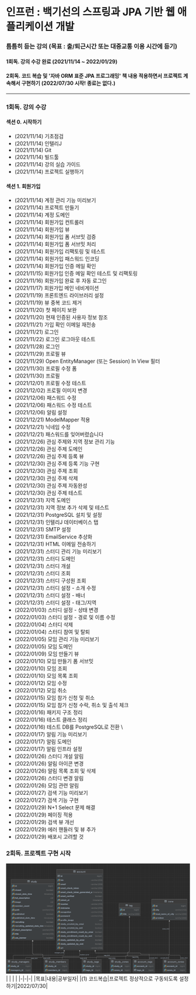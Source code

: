 # 인프런 : 백기선의 스프링과 JPA 기반 웹 애플리케이션 개발
### 틈틈히 듣는 강의 (목표 : 출/퇴근시간 또는 대중교통 이용 시간에 듣기)
#### 1회독. 강의 수강 완료 (2021/11/14 ~ 2022/01/29)
#### 2회독. 코드 복습 및 '자바 ORM 표준 JPA 프로그래밍' 책 내용 적용하면서 프로젝트 계속해서 구현하기 (2022/07/30 시작! 종료는 없다.)

---
### 1회독. 강의 수강 
#### 섹션 0. 시작하기
- (2021/11/14) 기초점검
- (2021/11/14) 인텔리J
- (2021/11/14) Git
- (2021/11/14) 빌드툴
- (2021/11/14) 강의 실습 가이드
- (2021/11/14) 프로젝트 실행하기


#### 섹션 1. 회원가입
- (2021/11/14) 계정 관리 기능 미리보기
- (2021/11/14) 프로젝트 만들기
- (2021/11/14) 계정 도메인
- (2021/11/14) 회원가입 컨트롤러
- (2021/11/14) 회원가입 뷰
- (2021/11/14) 회원가입 폼 서브밋 검증
- (2021/11/14) 회원가입 폼 서브밋 처리
- (2021/11/14) 회원가입 리팩토링 및 테스트
- (2021/11/14) 회원가입 패스워드 인코딩
- (2021/11/14) 회원가입 인증 메일 확인
- (2021/11/15) 회원가입 인증 메일 확인 테스트 및 리팩토링
- (2021/11/16) 회원가입 완료 후 자동 로그인
- (2021/11/17) 회원가입 메인 네비게이션 
- (2021/11/19) 프론트엔드 라이브러리 설정
- (2021/11/19) 뷰 중복 코드 제거
- (2021/11/20) 첫 페이지 보완
- (2021/11/20) 현재 인증된 사용자 정보 참조
- (2021/11/21) 가입 확인 이메일 재전송
- (2021/11/21) 로그인 
- (2021/11/22) 로그인 로그아웃 테스트
- (2021/11/28) 로그인 
- (2021/11/29) 프로필 뷰
- (2021/11/29) Open EntityManager (또는 Session) In View 필터
- (2021/11/30) 프로필 수정 폼
- (2021/11/30) 프로필 
- (2021/12/01) 프로필 수정 테스트
- (2021/12/02) 프로필 이미지 변경
- (2021/12/06) 패스워드 수정
- (2021/12/06) 패스워드 수정 테스트
- (2021/12/06) 알림 설정
- (2021/12/21) ModelMapper 적용
- (2021/12/21) 닉네임 수정
- (2021/12/21) 패스워드를 잊어버렸습니다
- (2021/12/26) 관심 주제와 지역 정보 관리 기능
- (2021/12/26) 관심 주제 도메인
- (2021/12/26) 관심 주제 등록 뷰
- (2021/12/30) 관심 주제 등록 기능 구현
- (2021/12/30) 관심 주제 조회
- (2021/12/30) 관심 주제 삭제
- (2021/12/30) 관심 주제 자동완성
- (2021/12/30) 관심 주제 테스트
- (2021/12/31) 지역 도메인
- (2021/12/31) 지역 정보 추가 삭제 및 테스트
- (2021/12/31) PostgreSQL 설치 및 설정
- (2021/12/31) 인텔리J 데이터베이스 탭
- (2021/12/31) SMTP 설정
- (2021/12/31) EmailService 추상화
- (2021/12/31) HTML 이메일 전송하기
- (2021/12/31) 스터디 관리 기능 미리보기
- (2021/12/31) 스터디 도메인
- (2021/12/31) 스터디 개설
- (2021/12/31) 스터디 조회
- (2021/12/31) 스터디 구성원 조회
- (2021/12/31) 스터디 설정 - 소개 수정
- (2021/12/31) 스터디 설정 - 배너
- (2021/12/31) 스터디 설정 - 태그/지역
- (2022/01/03) 스터디 설정 - 상태 변경
- (2022/01/03) 스터디 설정 - 경로 및 이름 수정
- (2022/01/04) 스터디 삭제
- (2022/01/04) 스터디 참여 및 탈퇴
- (2022/01/05) 모임 관리 기능 미리보기
- (2022/01/05) 모임 도메인
- (2022/01/09) 모임 만들기 뷰
- (2022/01/10) 모임 만들기 폼 서브밋
- (2022/01/10) 모임 조회
- (2022/01/10) 모임 목록 조회 
- (2022/01/12) 모임 수정
- (2022/01/12) 모임 취소
- (2022/01/15) 모임 참가 신청 및 취소
- (2022/01/15) 모임 참가 신청 수락, 취소 및 출석 체크 
- (2022/01/16) 패키지 구조 정리
- (2022/01/16) 테스트 클래스 정리
- (2022/01/16) 테스트 DB를 PostgreSQL로 전환  \
- (2022/01/17) 알림 기능 미리보기
- (2022/01/17) 알림 도메인
- (2022/01/17) 알림 인프라 설정 
- (2022/01/26) 스터디 개설 알림
- (2022/01/26) 알림 아이콘 변경
- (2022/01/26) 알림 목록 조회 및 삭제
- (2022/01/26) 스터디 변경 알림
- (2022/01/26) 모임 관련 알림
- (2022/01/27) 검색 기능 미리보기
- (2022/01/27) 검색 기능 구현
- (2022/01/29) N+1 Select 문제 해결
- (2022/01/29) 페이징 적용
- (2022/01/29) 검색 뷰 개선
- (2022/01/29) 에러 핸들러 및 뷰 추가
- (2022/01/29) 배포시 고려할 것


### 2회독. 프로젝트 구현 시작
![IMAGES](DB_ERD.png)
| | | |
|-|-|-|
|목표|내용|공부일자|
|(1) 코드복습|프로젝트 정상적으로 구동되도록 설정하기|2022/07/30|
